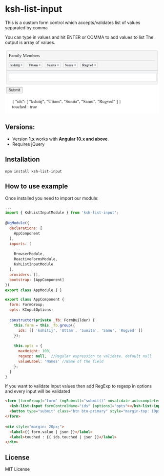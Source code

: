 # ksh-list-input

This is a custom form control which accepts/validates list of values separated by comma

You can type in values and hit ENTER or COMMA to add values to list
The output is array of values.

![Image](./assets/ksh-list-input.png)

## Versions:

-   Version **1.x** works with **Angular 10.x and above**.
-   Requires jQuery

## Installation

```shell
npm install ksh-list-input

```
## How to use example
Once installed you need to import our module:

```js
...
import { KshListInputModule } from 'ksh-list-input';

@NgModule({
  declarations: [
    AppComponent
  ],
  imports: [
    ...
    BrowserModule,
    ReactiveFormsModule,
    KshListInputModule
  ],
  providers: [],
  bootstrap: [AppComponent]
})
export class AppModule { }
```

```js
export class AppComponent {
  form: FormGroup;
  opts: KInputOptions;

  constructor(private _fb: FormBuilder) {
    this.form = this._fb.group({
      ids: [[ 'kshitij', 'Uttam', 'Sunita', 'Samu', 'Rugved' ]]
    });

    this.opts = {
      maxHeight: 100,
      regexp: null,  //Regular expression to validate. default null
      valueLabel: 'Names' //Name of the field
    };
  }
}
```

If you want to validate input values then add RegExp to regexp in options and every input will be validated

```html
<form [formGroup]="form" (ngSubmit)="submit()" novalidate autocomplete="off">
  <ksh-list-input formControlName="ids" [options]="opts"></ksh-list-input>
  <button type="submit" class="btn btn-primary" style="margin-top: 10px;">Submit</button>
</form>

<div style="margin: 20px;">
  <label>{{ form.value | json }}</label>
  <label>touched : {{ ids.touched | json }}</label>
</div>
```

## License
MIT License



